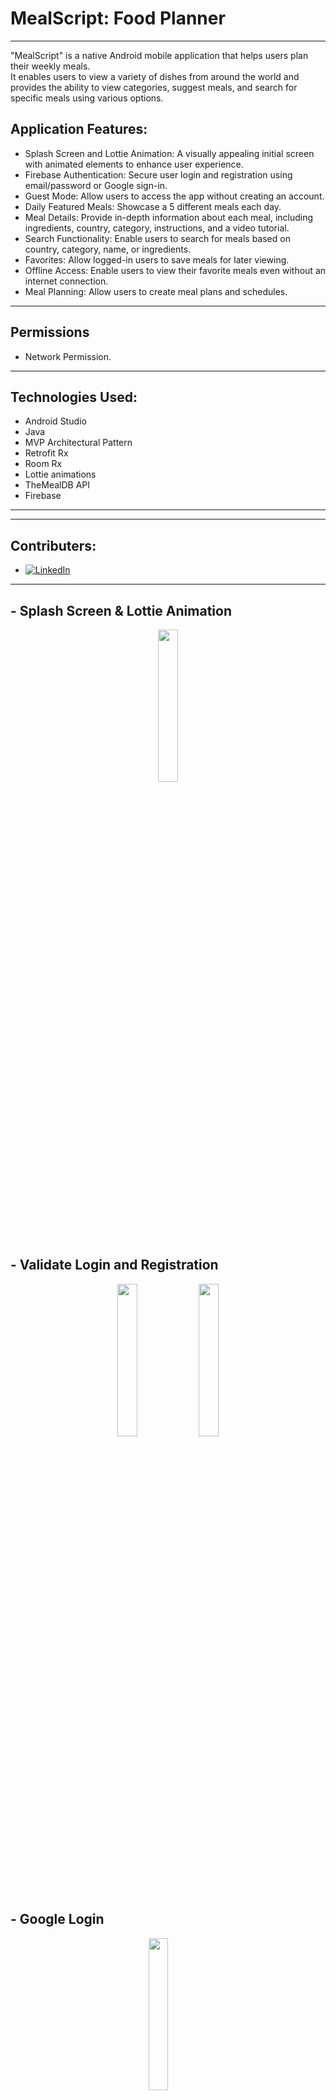 # MealScript: Food Planner

--------------
"MealScript" is a native Android mobile application that helps users plan their weekly meals. 
<br>It enables users to view a variety of dishes from around the world and provides the ability to view categories, suggest meals, and search for specific meals using various options.

Application Features:
--------------------
* Splash Screen and Lottie Animation: A visually appealing initial screen with animated elements to enhance user experience.
* Firebase Authentication: Secure user login and registration using email/password or Google sign-in.
* Guest Mode: Allow users to access the app without creating an account.
* Daily Featured Meals: Showcase a 5 different meals each day.
* Meal Details: Provide in-depth information about each meal, including ingredients, country, category, instructions, and a video tutorial.
* Search Functionality: Enable users to search for meals based on country, category, name, or ingredients.
* Favorites: Allow logged-in users to save meals for later viewing.
* Offline Access: Enable users to view their favorite meals even without an internet connection.
* Meal Planning: Allow users to create meal plans and schedules.
<hr>
<h2>Permissions</h2>

- Network Permission.

<hr>
<h2>Technologies Used:</h2>

* Android Studio
* Java
* MVP Architectural Pattern
* Retrofit Rx
* Room Rx
* Lottie animations
* TheMealDB API
* Firebase

<hr>


<hr>
<h2>Contributers:</h2>


- <a href="https://www.linkedin.com/in/ahmed-e-868069323/"><img alt="LinkedIn" src="https://img.shields.io/badge/LinkedIn-Ahmed%20Eid-blue?style=flat-square&logo=linkedin"></a>

<hr>
<h2>- Splash Screen & Lottie Animation </h2>
<p align="center">

  <img src = "https://github.com/user-attachments/assets/0b6bae91-21be-4983-812d-0cc686f4b802" width = "25%">
  
</p>

<h2>- Validate Login and Registration</h2>

<p align="center">
    <img src ="https://github.com/user-attachments/assets/acde8a77-b264-406e-ac24-e5aca5fa226f"width = "25%">
        <img src= "https://github.com/user-attachments/assets/043449e0-b82a-4a47-9d3b-64e80af2c92e" width = "25%">
        
</p>

<h2>- Google Login</h2>
<p align="center">
<img src= "https://github.com/user-attachments/assets/25b1aed0-4e59-4c17-8a89-2b925633ce20" width = "25%">
  &nbsp; &nbsp; &nbsp; &nbsp;

</p>

<h2>- Home Screen (Daily Inspiration)</h2>
<p align="center">

<img src= "https://github.com/user-attachments/assets/506c1c47-aeaa-4190-8ce4-b4f55a78484a" width = "20%">

</p>

<h2> - Search by Name , Area, Category or Ingredient</h2>
<p align="center">
  
<img src= "https://github.com/user-attachments/assets/1f0df932-59cb-4e29-a5a9-418b640221ed" width = "20%">
<img src= "https://github.com/user-attachments/assets/3952185a-b3f3-4fd4-a329-b1fb19fa1188" width = "20%">
<img src= "https://github.com/user-attachments/assets/f6844e32-119c-41de-a1cd-84054e7f7783" width = "20%">
<img src= "https://github.com/user-attachments/assets/3e3c627e-1139-4775-b03f-8147f6cd297c" width = "20%">        
</p>


<h2>- Meal Details</h2>
<p align="center">
<img src= "https://github.com/user-attachments/assets/2f011a83-1c84-4ed6-972a-7c46fc5e1f77" width = "20%">
<img src= "https://github.com/user-attachments/assets/cee48343-ad26-49b3-8d36-2ba3c9277d3d" width = "25%">
</p>

<h2>- Favorite Meal</h2>
<p align="center">
<img src= "https://github.com/user-attachments/assets/a1d98c9d-c1a1-4033-a06f-3c31b8a643b9" width = "25%">

</p>

<h2> - Add to Calender</h2>
<p align="center">
<img src= "https://github.com/user-attachments/assets/11dbcb3b-397e-48fe-9525-8bc24bb94a77" width = "20%">
<img src= "https://github.com/user-attachments/assets/6fcc1564-78da-45f5-bcc3-fe608b7803d9" width = "20%">
<img src= "https://github.com/user-attachments/assets/6ac6c901-d9f5-4d4d-994f-c09ae4f74051" width = "20%">
</p>
<hr>

